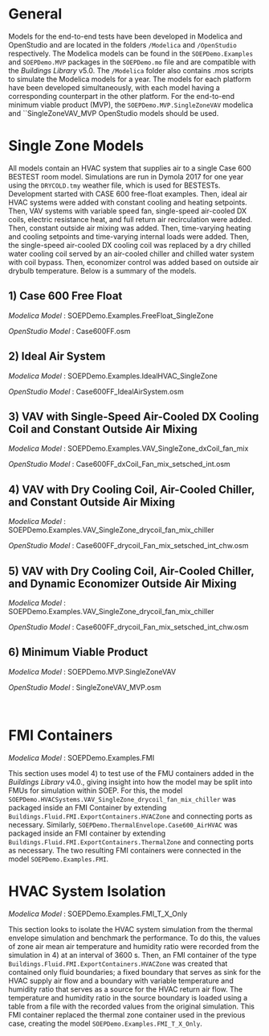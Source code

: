 # General

Models for the end-to-end tests have been developed in Modelica and OpenStudio and are located in the folders ``/Modelica`` and ``/OpenStudio`` respectively.  The Modelica models can be found in the ``SOEPDemo.Examples`` and ``SOEPDemo.MVP`` packages in the ``SOEPDemo.mo`` file and are compatible with the *Buildings Library* v5.0.  The ``/Modelica`` folder also contains .mos scripts to simulate the Modelica models for a year.  The models for each platform have been developed simultaneously, with each model having a corresponding counterpart in the other platform.  For the end-to-end minimum viable product (MVP), the ``SOEPDemo.MVP.SingleZoneVAV`` modelica and ``SingleZoneVAV_MVP OpenStudio models should be used.
<br>

# Single Zone Models

All models contain an HVAC system that supplies air to a single Case 600 BESTEST room model.  Simulations are run in Dymola 2017 for one year using the ``DRYCOLD.tmy`` weather file, which is used for BESTESTs.  Development started with CASE 600 free-float examples.  Then, ideal air HVAC systems were added with constant cooling and heating setpoints.  Then, VAV systems with variable speed fan, single-speed air-cooled DX coils, electric resistance heat, and full return air recirculation were added.  Then, constant outside air mixing was added.  Then, time-varying heating and cooling setpoints and time-varying internal loads were added.  Then, the single-speed air-cooled DX cooling coil was replaced by a dry chilled water cooling coil served by an air-cooled chiller and chilled water system with coil bypass.  Then, economizer control was added based on outside air drybulb temperature.  Below is a summary of the models.

## 1) Case 600 Free Float

*Modelica Model* : SOEPDemo.Examples.FreeFloat_SingleZone

*OpenStudio Model* : Case600FF.osm

## 2) Ideal Air System

*Modelica Model* : SOEPDemo.Examples.IdealHVAC_SingleZone

*OpenStudio Model* : Case600FF_IdealAirSystem.osm

## 3) VAV with Single-Speed Air-Cooled DX Cooling Coil and Constant Outside Air Mixing

*Modelica Model* : SOEPDemo.Examples.VAV_SingleZone_dxCoil_fan_mix

*OpenStudio Model* : Case600FF_dxCoil_Fan_mix_setsched_int.osm

## 4) VAV with Dry Cooling Coil, Air-Cooled Chiller, and Constant Outside Air Mixing

*Modelica Model* : SOEPDemo.Examples.VAV_SingleZone_drycoil_fan_mix_chiller

*OpenStudio Model* : Case600FF_drycoil_Fan_mix_setsched_int_chw.osm

## 5) VAV with Dry Cooling Coil, Air-Cooled Chiller, and Dynamic Economizer Outside Air Mixing

*Modelica Model* : SOEPDemo.Examples.VAV_SingleZone_drycoil_fan_mix_chiller

*OpenStudio Model* : Case600FF_drycoil_Fan_mix_setsched_int_chw.osm

## 6) Minimum Viable Product

*Modelica Model* : SOEPDemo.MVP.SingleZoneVAV

*OpenStudio Model* : SingleZoneVAV_MVP.osm

<br>

# FMI Containers

*Modelica Model* : SOEPDemo.Examples.FMI

This section uses model 4) to test use of the FMU containers added in the *Buildings Library* v4.0., giving insight into how the model may be split into FMUs for simulation within SOEP.  For this, the model ``SOEPDemo.HVACSystems.VAV_SingleZone_drycoil_fan_mix_chiller`` was packaged inside an FMI Container by extending ``Buildings.Fluid.FMI.ExportContainers.HVACZone`` and connecting ports as necessary.  Similarly, ``SOEPDemo.ThermalEnvelope.Case600_AirHVAC`` was packaged inside an FMI container by extending ``Buildings.Fluid.FMI.ExportContainers.ThermalZone`` and connecting ports as necessary.  The two resulting FMI containers were connected in the model ``SOEPDemo.Examples.FMI``.
<br>

# HVAC System Isolation

*Modelica Model* : SOEPDemo.Examples.FMI_T_X_Only

This section looks to isolate the HVAC system simulation from the thermal envelope simulation and benchmark the performance.  To do this, the values of zone air mean air temperature and humidity ratio were recorded from the simulation in 4) at an interval of 3600 s.  Then, an FMI container of the type ``Buildings.Fluid.FMI.ExportContainers.HVACZone`` was created that contained only fluid boundaries; a fixed boundary that serves as sink for the HVAC supply air flow and a boundary with variable temperature and humidity ratio that serves as a source for the HVAC return air flow.  The temperature and humidity ratio in the source boundary is loaded using a table from a file with the recorded values from the original simulation.  This FMI container replaced the thermal zone container used in the previous case, creating the model ``SOEPDemo.Examples.FMI_T_X_Only``.



